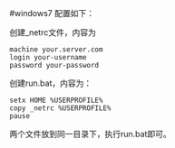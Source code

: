 #windows7 配置如下：

创建_netrc文件，内容为

	machine your.server.com
	login your-username
	password your-password

创建run.bat，内容为：

	setx HOME %USERPROFILE%
	copy _netrc %USERPROFILE%
	pause

两个文件放到同一目录下，执行run.bat即可。